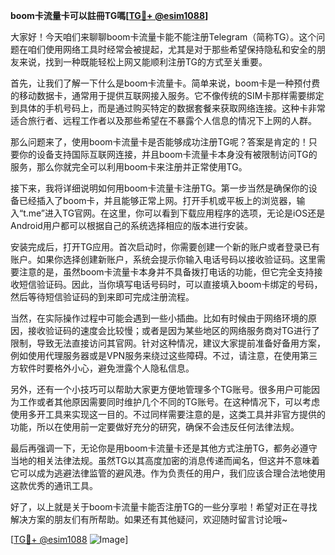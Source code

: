 **boom卡流量卡可以註冊TG嗎[[TG💪+ @esim1088](https://t.me/s/esim1088)]**

大家好！今天咱们来聊聊boom卡流量卡能不能注册Telegram（简称TG）。这个问题在咱们使用网络工具时经常会被提起，尤其是对于那些希望保持隐私和安全的朋友来说，找到一种既能轻松上网又能顺利注册TG的方式至关重要。

首先，让我们了解一下什么是boom卡流量卡。简单来说，boom卡是一种预付费的移动数据卡，通常用于提供互联网接入服务。它不像传统的SIM卡那样需要绑定到具体的手机号码上，而是通过购买特定的数据套餐来获取网络连接。这种卡非常适合旅行者、远程工作者以及那些希望在不暴露个人信息的情况下上网的人群。

那么问题来了，使用boom卡流量卡是否能够成功注册TG呢？答案是肯定的！只要你的设备支持国际互联网连接，并且boom卡流量卡本身没有被限制访问TG的服务，那么你就完全可以利用boom卡来注册并正常使用TG。

接下来，我将详细说明如何用boom卡流量卡注册TG。第一步当然是确保你的设备已经插入了boom卡，并且能够正常上网。打开手机或平板上的浏览器，输入“t.me”进入TG官网。在这里，你可以看到下载应用程序的选项，无论是iOS还是Android用户都可以根据自己的系统选择相应的版本进行安装。

安装完成后，打开TG应用。首次启动时，你需要创建一个新的账户或者登录已有账户。如果你选择创建新账户，系统会提示你输入电话号码以接收验证码。这里需要注意的是，虽然boom卡流量卡本身并不具备拨打电话的功能，但它完全支持接收短信验证码。因此，当你填写电话号码时，可以直接填入boom卡绑定的号码，然后等待短信验证码的到来即可完成注册流程。

当然，在实际操作过程中可能会遇到一些小插曲。比如有时候由于网络环境的原因，接收验证码的速度会比较慢；或者是因为某些地区的网络服务商对TG进行了限制，导致无法直接访问其官网。针对这种情况，建议大家提前准备好备用方案，例如使用代理服务器或是VPN服务来绕过这些障碍。不过，请注意，在使用第三方软件时要格外小心，避免泄露个人隐私信息。

另外，还有一个小技巧可以帮助大家更方便地管理多个TG账号。很多用户可能因为工作或者其他原因需要同时维护几个不同的TG账号。在这种情况下，可以考虑使用多开工具来实现这一目的。不过同样需要注意的是，这类工具并非官方提供的功能，所以在使用前一定要做好充分的研究，确保不会违反任何法律法规。

最后再强调一下，无论你是用boom卡流量卡还是其他方式注册TG，都务必遵守当地的相关法律法规。虽然TG以其高度加密的消息传递而闻名，但这并不意味着它可以成为逃避法律监管的避风港。作为负责任的用户，我们应该合理合法地使用这款优秀的通讯工具。

好了，以上就是关于boom卡流量卡能否注册TG的一些分享啦！希望对正在寻找解决方案的朋友们有所帮助。如果还有其他疑问，欢迎随时留言讨论哦~ 

[[TG💪+ @esim1088](https://t.me/s/esim1088) ![Image](https://i.postimg.cc/4NQfJmqS/Snipaste-2025-05-13-00-14-12.png)]